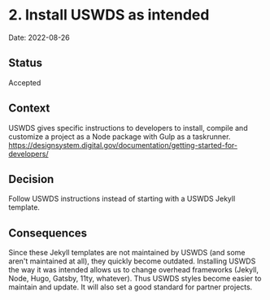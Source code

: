 # 2. Install USWDS as intended

Date: 2022-08-26

## Status

Accepted

## Context

USWDS gives specific instructions to developers to install, compile and customize a project as a Node package with Gulp as a taskrunner. https://designsystem.digital.gov/documentation/getting-started-for-developers/

## Decision

Follow USWDS instructions instead of starting with a USWDS Jekyll template.

## Consequences

Since these Jekyll templates are not maintained by USWDS (and some aren't maintained at all), they quickly become outdated. Installing USWDS the way it was intended allows us to change overhead frameworks (Jekyll, Node, Hugo, Gatsby, 11ty, whatever). Thus USWDS styles become easier to maintain and update. It will also set a good standard for partner projects.

